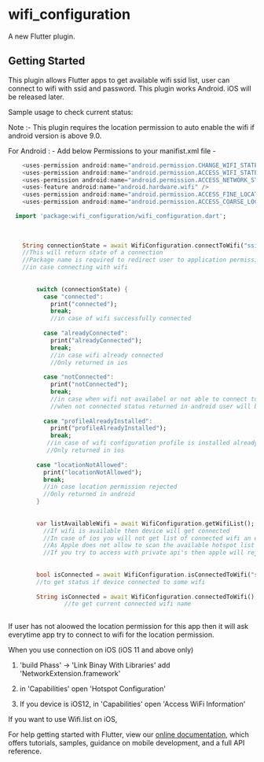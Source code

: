 # wifi_configuration

A new Flutter plugin.

## Getting Started

This plugin allows Flutter apps to get available wifi ssid list,
user can connect to wifi with ssid and password.
This plugin works Android.
iOS will be released later.


Sample usage to check current status:



Note :-   This plugin requires the location permission to auto enable the wifi if android version is above 9.0.


For Android : -
Add below Permissions to your manifist.xml file -
```dart
    <uses-permission android:name="android.permission.CHANGE_WIFI_STATE"/>
    <uses-permission android:name="android.permission.ACCESS_WIFI_STATE"/>
    <uses-permission android:name="android.permission.ACCESS_NETWORK_STATE" />
    <uses-feature android:name="android.hardware.wifi" />
    <uses-permission android:name="android.permission.ACCESS_FINE_LOCATION" />
    <uses-permission android:name="android.permission.ACCESS_COARSE_LOCATION" />
```



```dart
  import 'package:wifi_configuration/wifi_configuration.dart';
  
  
  
    String connectionState = await WifiConfiguration.connectToWifi("ssidName", "passName", "your android packagename");
    //This will return state of a connection
    //Package name is required to redirect user to application permission settings page to let user allow location permission
    //in case connecting with wifi
  
  
        switch (connectionState) {
          case "connected":
            print("connected");
            break;
            //in case of wifi successfully connected
  
          case "alreadyConnected":
            print("alreadyConnected");
            break;
            //in case wifi already connected
            //Only returned in ios
  
          case "notConnected":
            print("notConnected");
            break;
            //in case when wifi not availabel or not able to connect to specific wifi
            //when not connected status returned in android user will be directed to wifi settings of device to select the exact wifi to connect.
  
          case "profileAlreadyInstalled":
            print("profileAlreadyInstalled");
            break;
           //in case of wifi configuration profile is installed already
           //Only returned in ios
  
        case "locationNotAllowed":
          print("locationNotAllowed");
          break;
          //in case location permission rejected
          //Only returned in android
        }
  
  
        var listAvailableWifi = await WifiConfiguration.getWifiList();
          //If wifi is available then device will get connected
          //In case of ios you will not get list of connected wifi an empty list will be available
          //As Apple does not allow to scan the available hotspot list
          //If you try to access with private api's then apple will reject the app
  
  
        bool isConnected = await WifiConfiguration.isConnectedToWifi("ssidName");
        //to get status if device connected to some wifi
        
        String isConnected = await WifiConfiguration.connectedToWifi();
                //to get current connected wifi name
        
```
If user has not aloowed the location permission for this app then it will ask everytime app try to connect to wifi for the location permission.


When you use connection on iOS (iOS 11 and above only)

1. 'build Phass' -> 'Link Binay With Libraries' add 'NetworkExtension.framework'

2. in 'Capabilities' open 'Hotspot Configuration'

3. If you device is iOS12, in 'Capabilities' open 'Access WiFi Information'

If you want to use Wifi.list on iOS,



For help getting started with Flutter, view our 
[online documentation](https://flutter.dev/docs), which offers tutorials, 
samples, guidance on mobile development, and a full API reference.
